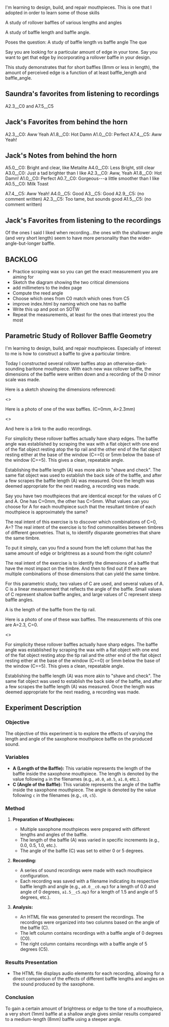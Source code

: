 
I'm learning to design, build, and repair mouthpieces. This is one that I adopted in order to learn some of those skills


A study of rollover baffles of various lengths and angles

A study of baffle length and baffle angle.

Poses the question:
A study of baffle length vs baffle angle
The que

Say you are looking for a particular amount of edge in your tone.
Say you want to get that edge by incorporating a rollover baffle in your design.

This study demonstrates that for short baffles (8mm or less in length),
the amount of perceived edge is a function of at least baffle_length and
baffle_angle.




Saundra's favorites from listening to recordings
------------------------------------------------

A2.3__C0 and A7.5__C5


Jack's Favorites from behind the horn
-------------------------------------

A2.3__C0: Aww Yeah
A1.8__C0: Hot Damn
A1.0__C0: Perfect
A7.4__C5: Aww Yeah!


Jack's Notes from behind the horn
---------------------------------

A5.0__C0: Bright and clear, like Metalite
A4.0__C0: Less Bright, still clear
A3.0__C0: Just a tad brighter than I like
A2.3__C0: Aww, Yeah
A1.8__C0: Hot Damn!
A1.0__C0: Perfect
A0.7__C0: Gorgeous---a little smoother than I like
A0.5__C0: Milk Toast


A7.4__C5: Aww Yeah!
A4.0__C5: Good
A3__C5: Good
A2.9__C5: (no comment written)
A2.3__C5: Too tame, but sounds good
A1.5__C5: (no comment written)

Jack's Favorites from listening to the recordings
-------------------------------------------------

Of the ones I said I liked when recording...the ones with the
shallower angle (and very short length) seem to have
more personality than the wider-angle-but-longer baffle.


BACKLOG
-------

- Practice scraping wax so you can get the exact measurement you are aiming for
- Sketch the diagram showing the two critical dimensions
- add millimeters to the index page
- Compute the reed angle
- Choose which ones from C0 match which ones from C5
- improve index.html by naming which one has no baffle
- Write this up and post on SOTW
- Repeat the measurements, at least for the ones that interest you the most



Parametric Study of Rollover Baffle Geometry
--------------------------------------------

I'm learning to design, build, and repair mouthpieces. Especially of interest to me is how to construct a baffle to give a particular timbre.

Today I constructed several rollover baffles atop an otherwise-dark-sounding baritone mouthpiece. With each new wax rollover baffle, the dimensions of the baffle were written down and a recording of the D minor scale was made.


Here is a sketch showing the dimensions referenced:

<<INSERT PHOTO>>

Here is a photo of one of the wax baffles. (C=0mm, A=2.3mm)

<<INSERT PHOTO>>

And here is a link to the audio recordings.


For simplicity these rollover baffles actually have sharp edges. The baffle angle was established by
scraping the wax with a flat object with one end of the flat object resting atop the tip rail and the other end of the flat object resting either at the base of the window (C==0) or 5mm below the base of the window (C==5). This gives a clean, repeatable angle.

Establishing the baffle length (A) was more akin to "shave and check". The same flat object was used to establish the back side of the baffle, and after a few scrapes the baffle length (A) was measured. Once the length was deemed appropriate for the next reading, a recording was made.








Say you have two mouthpieces that are identical except for the values of C and A. One has C=0mm, the other has C=5mm. What values can you choose for A for each mouthpiece such that the resultant timbre of each  mouthpiece is approximately the same?


The real intent of this exercise is to discover which combinations of C=0, A=?
The real intent of the exercise is to find commonalities between timbres of different geometries. That is,
to identify disparate geometries that share the same timbre.

To put it simply, can you find a sound from the left column that has the same amount of edge or brightness as a sound from the right column?



The real intent of the exercise is to identify the dimensions of a baffle that have the most impact on the timbre. And then to find out if there are multiple combinations of those dimensions that can yield the same timbre.

For this parametric study, two values of C are used, and several values of A.
C is a linear measurement that reflects the angle of the baffle. Small values of C
represent shallow baffle angles, and large values of C represent steep baffle angles.

A is the length of the baffle from the tip rail.

Here is a photo of one of these wax baffles. The measurements of this one are A=2.3, C=0.

<<INSERT PHOTO>>

For simplicity these rollover baffles actually have sharp edges. The baffle angle was established by
scraping the wax with a flat object with one end of the flat object resting atop the tip rail and the other end of the flat object resting either at the base of the window (C==0) or 5mm below the base of the window (C==5). This gives a clean, repeatable angle.

Establishing the baffle length (A) was more akin to "shave and check". The same flat object was used to establish the back side of the baffle, and after a few scrapes the baffle length (A) was measured. Once the length was deemed appropriate for the next reading, a recording was made.



## Experiment Description

### Objective
The objective of this experiment is to explore the effects of varying the length and angle of the saxophone mouthpiece baffle on the produced sound.

### Variables
- **A (Length of the Baffle):** This variable represents the length of the baffle inside the saxophone mouthpiece. The length is denoted by the value following `a` in the filenames (e.g., `a0.0`, `a0.5`, `a1.0`, etc.).
- **C (Angle of the Baffle):** This variable represents the angle of the baffle inside the saxophone mouthpiece. The angle is denoted by the value following `c` in the filenames (e.g., `c0`, `c5`).

### Method
1. **Preparation of Mouthpieces:**
   - Multiple saxophone mouthpieces were prepared with different lengths and angles of the baffle.
   - The length of the baffle (A) was varied in specific increments (e.g., 0.0, 0.5, 1.0, etc.).
   - The angle of the baffle (C) was set to either 0 or 5 degrees.

2. **Recording:**
   - A series of sound recordings were made with each mouthpiece configuration.
   - Each recording was saved with a filename indicating its respective baffle length and angle (e.g., `a0.0__c0.mp3` for a length of 0.0 and angle of 0 degrees, `a1.5__c5.mp3` for a length of 1.5 and angle of 5 degrees, etc.).

3. **Analysis:**
   - An HTML file was generated to present the recordings. The recordings were organized into two columns based on the angle of the baffle (C).
   - The left column contains recordings with a baffle angle of 0 degrees (C0).
   - The right column contains recordings with a baffle angle of 5 degrees (C5).

### Results Presentation
- The HTML file displays audio elements for each recording, allowing for a direct comparison of the effects of different baffle lengths and angles on the sound produced by the saxophone.

### Conclusion
To gain a certain amount of brightness or edge to the tone of a mouthpiece,
a very short (1mm) baffle at a shallow angle gives similar results compared to
a medium-length (8mm) baffle using a steeper angle.

